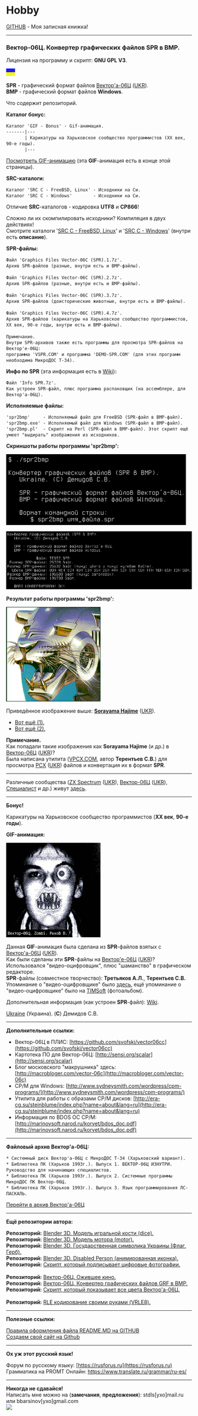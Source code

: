 # Hobby
[GITHUB](https://github.com) - Моя записная книжка!

<hr>

### Вектор-06Ц. Конвертер графических файлов SPR в BMP.

Лицензия на программу и скрипт: **GNU GPL V3**.

![](https://github.com/drilnet/vector-06c-spr2bmp/blob/master/UA.png)

**SPR** - графический формат файлов [Вектор'а-06Ц](https://ru.wikipedia.org/wiki/Вектор-06Ц) ([UKR](https://uk.wikipedia.org/wiki/Вектор-06Ц)).
<br>
**BMP** - графический формат файлов **Windows**.

Что содержит репозиторий.

**Каталог бонус:**

```
Каталог 'GIF - Bonus' - Gif-анимация.
-------|---
       | Карикатуры на Харьковское сообщество программистов (ХХ век, 90-е годы).
       |---
```

[Посмотреть GIF-анимацию](https://github.com/drilnet/vector-06c-spr2bmp/blob/master/GIF%20-%20Bonus/Karikatury.gif) (эта **GIF**-анимация есть в конце этой страницы). 

**SRC-каталоги:**

    Каталог 'SRC C - FreeBSD, Linux' - Исходники на Си.
    Каталог 'SRC C - Windows'        - Исходники на Си.

Отличие **SRC**-каталогов - кодировка **UTF8** и **CP866**!

Сложно ли их скомпилировать исходники? Компиляция в двух действиях!
<br>
Смотрите каталоги '[SRC C - FreeBSD, Linux](https://github.com/drilnet/vector-06c-spr2bmp/tree/master/SRC%20C%20-%20FreeBSD%2C%20Linux)' и '[SRC C - Windows](https://github.com/drilnet/vector-06c-spr2bmp/tree/master/SRC%20C%20-%20Windows)'
(внутри есть **описание**).

**SPR-файлы:**

    Файл 'Graphics Files Vector-06C (SPR).1.7z'.
    Архив SPR-файлов (разные, внутри есть и BMP-файлы).

    Файл 'Graphics Files Vector-06C (SPR).2.7z'.
    Архив SPR-файлов (разные, внутри есть и BMP-файлы).

    Файл 'Graphics Files Vector-06C (SPR).3.7z'.
    Архив SPR-файлов (доисторические животные, внутри есть и BMP-файлы).

    Файл 'Graphics Files Vector-06C (SPR).4.7z'.
    Архив SPR-файлов (карикатуры на Харьковское сообщество программистов,
    ХХ век, 90-е годы, внутри есть и BMP-файлы).

    Примечание.
    Внутри SPR-архивов также есть программы для просмотра SPR-файлов на Вектор'е-06Ц:
    программа 'VSPR.COM' и программа 'DEMO-SPR.COM' (для этих программ необходима МикроДОС Т-34).

**Инфо по SPR** (эта информация есть в [Wiki](https://github.com/drilnet/vector-06c-spr2bmp/wiki))**:**

    Файл 'Info SPR.7z'.
    Как устроен SPR-файл, плюс программа распаковщик (на ассемблере, для Вектор'а-06Ц).

**Исполняемые файлы:**

    'spr2bmp'     - Исполняемый файл для FreeBSD (SPR-файл в BMP-файл).
    'spr2bmp.exe' - Исполняемый файл для Windows (SPR-файл в BMP-файл).
    'spr2bmp.pl'  - Скрипт на Perl (SPR-файл в BMP-файл). Этот скрипт ещё умеет "выдирать" изображения из исходников.

**Скриншоты работы программы 'spr2bmp':**

![](https://github.com/drilnet/vector-06c-spr2bmp/blob/master/spr2bmp_Screenshot_1.png)

![](https://github.com/drilnet/vector-06c-spr2bmp/blob/master/spr2bmp_Screenshot_2.png)

**Результат работы программы 'spr2bmp':**

![](https://github.com/drilnet/vector-06c-spr2bmp/blob/master/SRC%20C%20-%20FreeBSD%2C%20Linux/Test/TEST2.bmp)

Приведённое изображение выше: [**Sorayama Hajime**](https://ru.wikipedia.org/wiki/Сораяма,_Хадзимэ) ([UKR](https://uk.wikipedia.org/wiki/Сораяма_Хадзіме)).

* [Вот ещё (1).](https://github.com/drilnet/vector-06c-spr2bmp/blob/master/SRC%20C%20-%20FreeBSD%2C%20Linux/Test/TEST3.bmp)
* [Вот ещё (2).](https://github.com/drilnet/vector-06c-spr2bmp/blob/master/SRC%20C%20-%20FreeBSD%2C%20Linux/Test/TEST4.bmp)

**Примечание.**
<br>
Как попадали такие изображения как **Sorayama Hajime** (и др.) в [Вектор-06Ц](https://ru.wikipedia.org/wiki/Вектор-06Ц) ([UKR](https://uk.wikipedia.org/wiki/Вектор-06Ц))?
<br>
Была написана утилита ([VPCX.COM](https://drilnet.github.io/downloads/vector-06c/system-disk-1-fls/VPCX.COM), автор **Терентьев С.В.**) для просмотра [PCX](https://ru.wikipedia.org/wiki/PCX) ([UKR](https://uk.wikipedia.org/wiki/PCX)) файлов и конвертация их в формат **SPR**.

<hr>

Различные сообщества ([ZX Spectrum](https://ru.wikipedia.org/wiki/ZX_Spectrum) ([UKR](https://uk.wikipedia.org/wiki/ZX_Spectrum)), [Вектор-06Ц](https://ru.wikipedia.org/wiki/Вектор-06Ц) ([UKR](https://uk.wikipedia.org/wiki/Вектор-06Ц)), [Специалист](https://ru.wikipedia.org/wiki/Специалист_(компьютер)) и др.) живут [здесь](https://zx-pk.ru).

<hr>

**Бонус!**

Карикатуры на Харьковское сообщество программистов (**XX век**, **90-е годы**).

**GIF-анимация:**

![](https://github.com/drilnet/vector-06c-spr2bmp/blob/master/GIF%20-%20Bonus/Karikatury.gif)

Данная **GIF**-анимация была сделана из **SPR**-файлов взятых с [Вектор'а-06Ц](https://ru.wikipedia.org/wiki/Вектор-06Ц) ([UKR](https://uk.wikipedia.org/wiki/Вектор-06Ц)).
<br>
Как были сделаны эти **SPR**-файлы на [Вектор'е-06Ц](https://ru.wikipedia.org/wiki/Вектор-06Ц) ([UKR](https://uk.wikipedia.org/wiki/Вектор-06Ц))?
<br>
Использовался "видео-оцифровщик", плюс "шаманство" в графическом редакторе.
<br>
**SPR**-файлы (совместное творчество): **Третьяков А.Л.**, **Терентьев С.В.**
<br>
Упоминание о "видео-оцифровщике" было [здесь](https://github.com/drilnet/vector-06c-kino), ещё упоминание о "видео-оцифровщике" было на [TIMSoft](http://www.vector06c.fdd5-25.net/photo.html) (фотоальбом).

Дополнительная информация (как устроен **SPR**-файл): [Wiki](https://github.com/drilnet/vector-06c-spr2bmp/wiki).

[Ukraine](https://en.wikipedia.org/wiki/Ukraine) (Украина). (**C**) Демидов С.В.

<hr>

**Дополнительные ссылки:**

* Вектор-06Ц в ПЛИС: [https://github.com/svofski/vector06cc](https://github.com/svofski/vector06cc)
* Картотека ПО для Вектор-06Ц: [http://sensi.org/scalar](http://sensi.org/scalar)
* Блог московского "макрушника" здесь: [http://macrobloger.com/vector-06c](http://macrobloger.com/vector-06c)
* CP/M для Windows: [http://www.sydneysmith.com/wordpress/cpm-programs/](http://www.sydneysmith.com/wordpress/cpm-programs/)
* Утилита для работы с образами CP/M дисков: [http://era-cg.su/steinblume/index.php?name=about&lang=ru](http://era-cg.su/steinblume/index.php?name=about&lang=ru)
* Информация по BDOS OC CP/M: [http://marinovsoft.narod.ru/korvet/bdos_doc.pdf](http://marinovsoft.narod.ru/korvet/bdos_doc.pdf)

<hr>

**Файловый архив Вектор'а-06Ц:**

```
* Системный диск Вектор'а-06Ц с МикроДОС Т-34 (Харьковский вариант).
* Библиотека ПК (Харьков 1993г.). Выпуск 1. ВЕКТОР-06Ц ИЗНУТРИ. Руководство для начинающих специалистов.
* Библиотека ПК (Харьков 1993г.). Выпуск 2. Системные программы МикроДОС ПК Вектор-06Ц.
* Библиотека ПК (Харьков 1993г.). Выпуск 3. Язык программирования ЛС-ПАСКАЛЬ.
```

 [Перейти в архив Вектор'а-06Ц](https://drilnet.github.io/downloads/vector-06c/)

<hr>

**Ещё репозитории автора:**

**Репозиторий:** [Blender 3D. Модель игральной кости (dice).](https://github.com/drilnet/blender3d-dice2)
<br>
**Репозиторий:** [Blender 3D. Модель мотора (motor).](https://github.com/drilnet/blender3d-motor)
<br>
**Репозиторий:** [Blender 3D. Государственная символика Украины (Флаг, Герб).](https://github.com/drilnet/blender3d-ukrainian-symbols)
<br>
**Репозиторий:** [Blender 3D. Disabled Person (анимированная иконка).](https://github.com/drilnet/blender3d-disabled-person)
<br>
**Репозиторий:** [Скрипт, который подписывает цифровые фотографии.](https://github.com/drilnet/programming-perl-signature-images)
<br>
<br>
**Репозиторий:** [Вектор-06Ц. Ожившее кино.](https://github.com/drilnet/vector-06c-kino)
<br>
**Репозиторий:** [Вектор-06Ц. Конвертер графических файлов GRF в BMP.](https://github.com/drilnet/vector-06c-grf2bmp)
<br>
**Репозиторий:** [Скрипт, который показывает все цвета Вектор'а-06Ц.](https://github.com/drilnet/vector-06c-color256)
<br>
<br>
**Репозиторий:** [RLE кодирование своими руками (VRLE8).](https://github.com/drilnet/rle)

<hr>

**Полезные ссылки:**

[Правила оформления файла README.MD на GITHUB](https://github.com/OlgaVlasova/markdown-doc/blob/master/README.md#SpecialSymbol)
<br>
[Создаем свой сайт на Github](https://www.youtube.com/watch?v=05nLdIVfSRU)

<hr>

**Ох уж этот русский язык!**

Форум по русскому языку: [https://rusforus.ru](https://rusforus.ru)
<br>
Грамматика на PROMT Онлайн: https://www.translate.ru/grammar/ru-es/

<hr>

**Никогда не сдавайся!**
<br>
Написать мне можно на (**замечания**, **предложения**): stdls[ухо]mail.ru или bbarsinov[ухо]gmail.com
<br>
![](https://github.com/drilnet/blender3d-disabled-person/blob/master/Preview%20GIF/Disabled%20Person%20(mini).gif)
